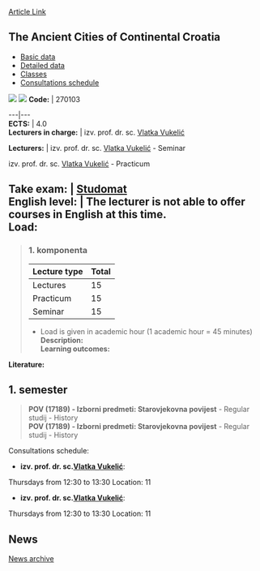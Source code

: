 [Article Link](https://www.fhs.hr/en/course/tacocc_b)

## The Ancient Cities of Continental Croatia
  * [Basic data](https://www.fhs.hr/en/course/tacocc_b#v1id-523839_660389_1_0 "Basic data")
  * [Detailed data](https://www.fhs.hr/en/course/tacocc_b#v1id-523839_660389_1_1 "Detailed data")
  * [Classes](https://www.fhs.hr/en/course/tacocc_b#v1id-523839_660389_1_2 "Classes")
  * [Consultations schedule](https://www.fhs.hr/en/course/tacocc_b#v1id-523839_660389_1_3 "Consultations schedule")


[![](https://www.fhs.hr/img/flags/gif/hr.gif)](https://www.fhs.hr/predmet/agkh_b) [![](https://www.fhs.hr/img/flags/gif/gb.gif)](https://www.fhs.hr/en/course/tacocc_b)
**Code:** |  270103  
  
---|---  
**ECTS:** |  4.0   
**Lecturers in charge:** |  izv. prof. dr. sc. [Vlatka Vukelić](https://www.fhs.hr/staff/vlatka.vukelic)   
  
**Lecturers:** |  izv. prof. dr. sc. [Vlatka Vukelić](https://www.fhs.hr/djelatnik/vlatka.vukelic) - Seminar  
  
izv. prof. dr. sc. [Vlatka Vukelić](https://www.fhs.hr/djelatnik/vlatka.vukelic) - Practicum  
  
**Take exam:** |  [Studomat](http://www.isvu.hr/studomat)  
**English level:** |  The lecturer is not able to offer courses in English at this time.   
**Load:**  
---  
> ### 1. komponenta
> | Lecture type | Total  
> ---|---  
> Lectures | 15  
> Practicum | 15  
> Seminar | 15  
> * Load is given in academic hour (1 academic hour = 45 minutes)   
**Description:**  
> **Learning outcomes:**  

  
**Literature:**  

  
**1. semester**  
---  
> **POV (17189) - Izborni predmeti: Starovjekovna povijest** - Regular studij - History  
>  **POV (17189) - Izborni predmeti: Starovjekovna povijest** - Regular studij - History  
>   
Consultations schedule: 
  * **izv. prof. dr. sc.[Vlatka Vukelić](https://www.fhs.hr/staff/vlatka.vukelic)**: 
  
Thursdays from 12:30 to 13:30
Location: 11 
  * **izv. prof. dr. sc.[Vlatka Vukelić](https://www.fhs.hr/djelatnik/vlatka.vukelic)**: 
  
Thursdays from 12:30 to 13:30
Location: 11 


## News
[News archive](https://www.fhs.hr/en/course/tacocc_b?@=21nfz#news_124960 "News archive")
